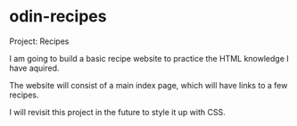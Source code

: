 # odin-recipes

Project: Recipes

I am going to build a basic recipe website to practice the HTML knowledge I have aquired.

The website will consist of a main index page, which will have links to a few recipes.

I will revisit this project in the future to style it up with CSS.